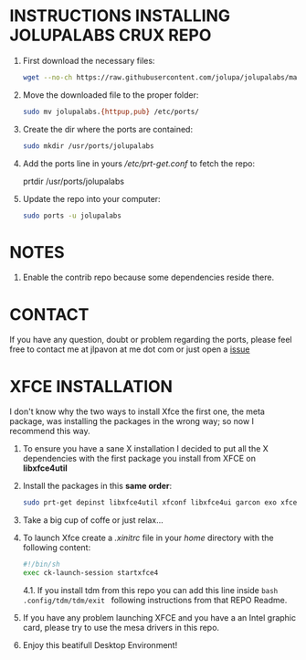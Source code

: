 

INSTRUCTIONS INSTALLING JOLUPALABS CRUX REPO
=====
1. First download the necessary files:

   ```bash
   wget --no-ch https://raw.githubusercontent.com/jolupa/jolupalabs/master/jolupalabs.{httpup,pub}
   ```

2. Move the downloaded file to the proper folder:

   ```bash
   sudo mv jolupalabs.{httpup,pub} /etc/ports/
   ```

 4. Create the dir where the ports are contained:
    ```bash
    sudo mkdir /usr/ports/jolupalabs
    ```

4. Add the ports line in yours */etc/prt-get.conf* to fetch the repo:

   prtdir /usr/ports/jolupalabs

5. Update the repo into your computer:

   ```bash
   sudo ports -u jolupalabs
   ```

NOTES
=====
1. Enable the contrib repo because some dependencies reside there.

CONTACT
=====
If you have any question, doubt or problem regarding the ports, please feel free to contact me at jlpavon at me dot com or just open a [issue](https://github.com/jolupa/jolupalabs/issues)

XFCE INSTALLATION
=====
I don't know why the two ways to install Xfce the first one, the meta package, was installing the packages in the wrong way; so now I recommend this way.
1. To ensure you have a sane X installation I decided to put all the X dependencies with the first package you install from XFCE on **libxfce4util**
1. Install the packages in this **same order**:

   ```bash
   sudo prt-get depinst libxfce4util xfconf libxfce4ui garcon exo xfce4-panel thunar thunar-volman xfce4-settings xfce4-session xfwm4 xfdesktop xfce4-appfinder tumbler xfce4-terminal xfce4-power-manager xfce4-notifyd xfce4-screenshooter mousepad xdg-user-dirs
   ```

3. Take a big cup of coffe or just relax...

4. To launch Xfce create a *.xinitrc* file in your *home* directory with the following content:
   ```bash
   #!/bin/sh
   exec ck-launch-session startxfce4
   ```
   4.1. If you install tdm from this repo you can add this line inside ```bash .config/tdm/tdm/exit ``` following instructions from that REPO Readme.

5. If you have any problem launching XFCE and you have a an Intel graphic card, please try to use the mesa drivers in this repo.

6. Enjoy this beatifull Desktop Environment!
